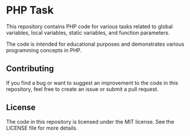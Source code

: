 # PHP Task
This repository contains PHP code for various tasks related to global variables, local variables, static variables, and function parameters. 

The code is intended for educational purposes and demonstrates various programming concepts in PHP.

## Contributing
If you find a bug or want to suggest an improvement to the code in this repository, feel free to create an issue or submit a pull request.

## License
The code in this repository is licensed under the MIT license. See the LICENSE file for more details.
